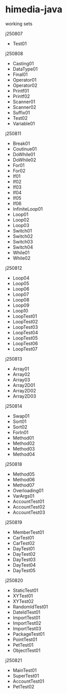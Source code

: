 # himedia-java
working sets

j250807
- Test01

j250808
- Casting01
- DataType01
- Final01
- Operator01
- Operator02
- Printf01
- Printf02
- Scanner01
- Scanner02
- Suffix01
- Test02
- Variable01
  
j250811
- Break01
- Coutinue01
- DoWhile01
- DoWhile02
- For01
- For02
- If01
- If02
- If03
- If04
- If05
- If06
- InfiniteLoop01
- Loop01
- Loop02
- Loop03
- Switch01
- Switch02
- Switch03
- Switch04
- While01
- While02
  
j250812
- Loop04
- Loop05
- Loop06
- Loop07
- Loop08
- Loop09
- Loop10
- LoopTest01
- LoopTest02
- LoopTest03
- LoopTest04
- LoopTest05
- LoopTest06
- LoopTest07

j250813
- Array01
- Array02
- Array03
- Array2D01
- Array2D02
- Array2D03

j250814
- Swap01
- Sort01
- Sort02
- ForIn01
- Method01
- Method02
- Method03
- Method04

j250818
- Method05
- Method06
- Method07
- Overloading01
- VarArgs01
- AccountTest01
- AccountTest02
- AccountTest03

j250819
- MemberTest01
- CarTest01
- CarTest02
- DayTest01
- DayTest02
- DayTest03
- DayTest04
- DayTest05

j250820
- StaticTest01
- XYTest01
- XYTest02
- RandomIdTest01
- DateIdTest01
- ImportTest01
- ImportTest02
- ImportTest03
- PackageTest01
- PointTest01
- PetTest01
- ObjectTest01

j250821
- MainTest01
- SuperTest01
- AccountTest01
- PetTest02

